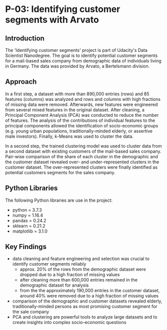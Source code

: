 # P-03: Identifying customer segments with Arvato

## Introduction
The 'Identifying customer segments' project is part of Udacity's Data Scientist Nanodegree. The goal is to identify potential customer segments for a mail-based sales company from demographic data of individuals living in Germany. The data was provided by Arvato, a Bertelsmann division.

## Approach
In a first step, a dataset with more than 890,000 entries (rows) and 85 features (columns) was analyzed and rows and columns with high fractions of missing data were removed. Afterwards, new features were engineered from several mixed features in the original dataset. After cleaning, a Principal Component Analysis (PCA) was conducted to reduce the number of features. The analysis of the contributions of individual features to the principal components allowed the identification of socio-economic groups (e.g. young urban populations, traditionally-minded elderly, or assertive male investors). Finally, k-Means was used to cluster the data.

In a second step, the trained clustering model was used to cluster data from a second dataset with existing customers of the mail-based sales company. Pair-wise comparison of the share of each cluster in the demographic and the customer dataset revealed over- and under-represented clusters in the customer dataset. The over-represented clusters were finally identified as potential customers segments for the sales company.

## Python Libraries
The following Python libraries are use in the project:
* python = 3.7.3
* numpy = 1.16.4
* pandas = 0.24.2
* sklearn = 0.21.2
* matplotlib = 3.1.0

## Key Findings
* data cleaning and feature engineering and selection was crucial to identify customer segments reliably
    * approx. 20% of the rows from the demographic dataset were dropped due to a high fraction of missing values
    * after cleaning more than 600,000 entries remained in the demographic dataset for analysis
    * from the the approximately 190,000 entries in the customer dataset, around 40% were removed due to a high fraction of missing values
* comparison of the demographic and customer datasets revealed elderly, traditionally-minded persons as most promising customer segment for the sale company
* PCA and clustering are powerful tools to analyze large datasets and to create insights into complex socio-economic questions
